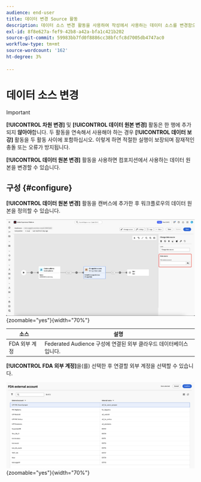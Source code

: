 ```yaml
---
audience: end-user
title: 데이터 변경 Source 활동
description: 데이터 소스 변경 활동을 사용하여 작성에서 사용하는 데이터 소스를 변경함으로써 작성에서 데이터를 보다 유연하게 관리하는 방법에 대해 알아봅니다.
exl-id: 8f8e627a-fef9-42b8-a42a-bfa1c421b202
source-git-commit: 59983bb7fd0f8886cc38bfcfc8d7005db4747ac0
workflow-type: tm+mt
source-wordcount: '162'
ht-degree: 3%

---
```


# 데이터 소스 변경

>[!IMPORTANT]
>
>**[!UICONTROL 차원 변경]** 및 **[!UICONTROL 데이터 원본 변경]** 활동은 한 행에 추가되지 **않아야**&#x200B;합니다. 두 활동을 연속해서 사용해야 하는 경우 **[!UICONTROL 데이터 보강]** 활동을 두 활동 사이에 포함하십시오. 이렇게 하면 적절한 실행이 보장되며 잠재적인 충돌 또는 오류가 방지됩니다.

**[!UICONTROL 데이터 원본 변경]** 활동을 사용하면 컴포지션에서 사용하는 데이터 원본을 변경할 수 있습니다.

## 구성 {#configure}

**[!UICONTROL 데이터 원본 변경]** 활동을 캔버스에 추가한 후 워크플로우의 데이터 원본을 정의할 수 있습니다.

![데이터 원본 옵션이 Federated Audience Composition 작업 영역에서 강조 표시됩니다.](/help/compositions/assets/change-data-source/configure.png){zoomable="yes"}{width="70%"}

| 소스 | 설명 |
| ------ | ----------- |
| FDA 외부 계정 | Federated Audience 구성에 연결된 외부 클라우드 데이터베이스입니다. |

**[!UICONTROL FDA 외부 계정]**&#x200B;을(를) 선택한 후 연결할 외부 계정을 선택할 수 있습니다.

![외부 계정 옵션을 표시하는 팝오버가 표시됩니다.](/help/compositions/assets/change-data-source/fda-external-account.png){zoomable="yes"}{width="70%"}
